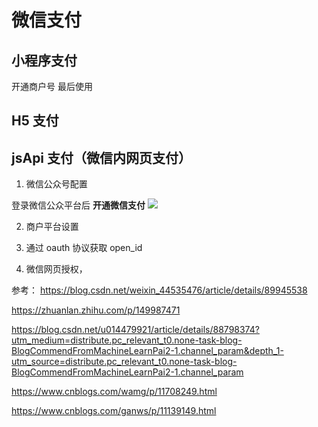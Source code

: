 # 微信支付

## 小程序支付

开通商户号
最后使用

## H5 支付

## jsApi 支付（微信内网页支付）

1. 微信公众号配置

登录微信公众平台后 **开通微信支付**
![](https://img-blog.csdnimg.cn/20190325135713977.png?x-oss-process=image/watermark,type_ZmFuZ3poZW5naGVpdGk,shadow_10,text_aHR0cHM6Ly9ibG9nLmNzZG4ubmV0L3UwMTQ0Nzk5MjE=,size_16,color_FFFFFF,t_70)

2. 商户平台设置

3. 通过 oauth 协议获取 open_id

4. 微信网页授权，

参考：
https://blog.csdn.net/weixin_44535476/article/details/89945538

https://zhuanlan.zhihu.com/p/149987471

https://blog.csdn.net/u014479921/article/details/88798374?utm_medium=distribute.pc_relevant_t0.none-task-blog-BlogCommendFromMachineLearnPai2-1.channel_param&depth_1-utm_source=distribute.pc_relevant_t0.none-task-blog-BlogCommendFromMachineLearnPai2-1.channel_param

https://www.cnblogs.com/wamg/p/11708249.html

https://www.cnblogs.com/ganws/p/11139149.html
